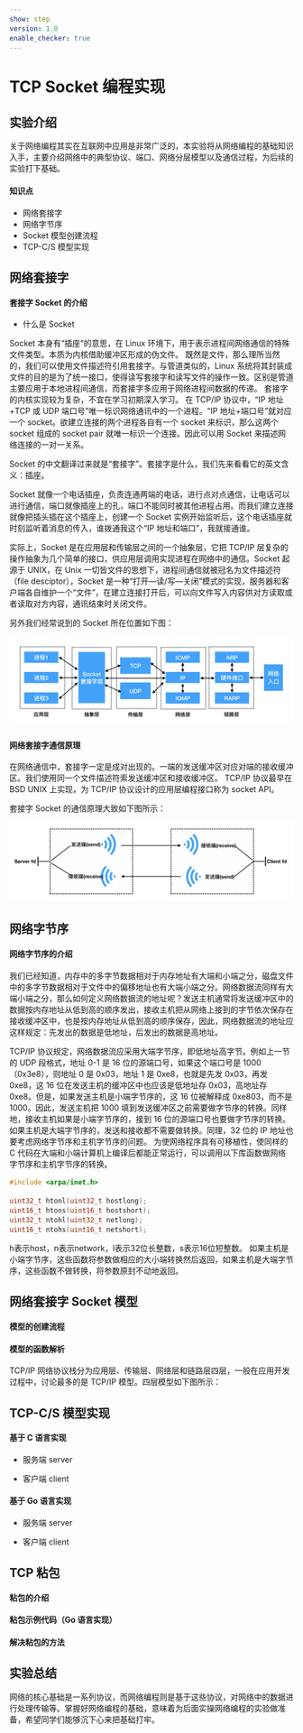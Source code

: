 ```yaml
---
show: step
version: 1.0
enable_checker: true
---
```


# TCP Socket 编程实现

## 实验介绍

关于网络编程其实在互联网中应用是非常广泛的，本实验将从网络编程的基础知识入手，主要介绍网络中的典型协议、端口、网络分层模型以及通信过程，为后续的实验打下基础。

#### 知识点

- 网络套接字
- 网络字节序
- Socket 模型创建流程
- TCP-C/S 模型实现

## 网络套接字

#### 套接字 Socket 的介绍

- 什么是 Socket

Socket 本身有“插座“的意思，在 Linux 环境下，用于表示进程间网络通信的特殊文件类型。本质为内核借助缓冲区形成的伪文件。
既然是文件，那么理所当然的，我们可以使用文件描述符引用套接字。与管道类似的，Linux 系统将其封装成文件的目的是为了统一接口，使得读写套接字和读写文件的操作一致。区别是管道主要应用于本地进程间通信，而套接字多应用于网络进程间数据的传递。
套接字的内核实现较为复杂，不宜在学习初期深入学习。
在 TCP/IP 协议中，“IP 地址+TCP 或 UDP 端口号”唯一标识网络通讯中的一个进程。“IP 地址+端口号”就对应一个 socket。欲建立连接的两个进程各自有一个 socket 来标识，那么这两个 socket 组成的 socket pair 就唯一标识一个连接。因此可以用 Socket 来描述网络连接的一对一关系。

Socket 的中文翻译过来就是“套接字”。套接字是什么，我们先来看看它的英文含义：插座。

Socket 就像一个电话插座，负责连通两端的电话，进行点对点通信，让电话可以进行通信，端口就像插座上的孔，端口不能同时被其他进程占用。而我们建立连接就像把插头插在这个插座上，创建一个 Socket 实例开始监听后，这个电话插座就时刻监听着消息的传入，谁拨通我这个“IP 地址和端口”，我就接通谁。

实际上，Socket 是在应用层和传输层之间的一个抽象层，它把 TCP/IP 层复杂的操作抽象为几个简单的接口，供应用层调用实现进程在网络中的通信。Socket 起源于 UNIX，在 Unix 一切皆文件的思想下，进程间通信就被冠名为文件描述符（file desciptor），Socket 是一种“打开—读/写—关闭”模式的实现，服务器和客户端各自维护一个“文件”，在建立连接打开后，可以向文件写入内容供对方读取或者读取对方内容，通讯结束时关闭文件。

另外我们经常说到的 Socket 所在位置如下图：

![2](./picture3/socket-sit.png)

#### 网络套接字通信原理

在网络通信中，套接字一定是成对出现的。一端的发送缓冲区对应对端的接收缓冲区。我们使用同一个文件描述符索发送缓冲区和接收缓冲区。
TCP/IP 协议最早在 BSD UNIX 上实现，为 TCP/IP 协议设计的应用层编程接口称为 socket API。

套接字 Socket 的通信原理大致如下图所示：

![1](./picture3/socket-sc.png)

## 网络字节序

#### 网络字节序的介绍

我们已经知道，内存中的多字节数据相对于内存地址有大端和小端之分，磁盘文件中的多字节数据相对于文件中的偏移地址也有大端小端之分。网络数据流同样有大端小端之分，那么如何定义网络数据流的地址呢？发送主机通常将发送缓冲区中的数据按内存地址从低到高的顺序发出，接收主机把从网络上接到的字节依次保存在接收缓冲区中，也是按内存地址从低到高的顺序保存，因此，网络数据流的地址应这样规定：先发出的数据是低地址，后发出的数据是高地址。

TCP/IP 协议规定，网络数据流应采用大端字节序，即低地址高字节。例如上一节的 UDP 段格式，地址 0-1 是 16 位的源端口号，如果这个端口号是 1000（0x3e8），则地址 0 是 0x03，地址 1 是 0xe8，也就是先发 0x03，再发 0xe8，这 16 位在发送主机的缓冲区中也应该是低地址存 0x03，高地址存 0xe8。但是，如果发送主机是小端字节序的，这 16 位被解释成 0xe803，而不是 1000。因此，发送主机把 1000 填到发送缓冲区之前需要做字节序的转换。同样地，接收主机如果是小端字节序的，接到 16 位的源端口号也要做字节序的转换。如果主机是大端字节序的，发送和接收都不需要做转换。同理，32 位的 IP 地址也要考虑网络字节序和主机字节序的问题。
为使网络程序具有可移植性，使同样的 C 代码在大端和小端计算机上编译后都能正常运行，可以调用以下库函数做网络字节序和主机字节序的转换。

```c
#include <arpa/inet.h>

uint32_t htonl(uint32_t hostlong);
uint16_t htons(uint16_t hostshort);
uint32_t ntohl(uint32_t netlong);
uint16_t ntohs(uint16_t netshort);
```
h表示host，n表示network，l表示32位长整数，s表示16位短整数。
如果主机是小端字节序，这些函数将参数做相应的大小端转换然后返回，如果主机是大端字节序，这些函数不做转换，将参数原封不动地返回。



## 网络套接字 Socket 模型

#### 模型的创建流程

#### 模型的函数解析

TCP/IP 网络协议栈分为应用层、传输层、网络层和链路层四层，一般在应用开发过程中，讨论最多的是 TCP/IP 模型。四层模型如下图所示：

## TCP-C/S 模型实现

#### 基于 C 语言实现

- 服务端 server

- 客户端 client

#### 基于 Go 语言实现

- 服务端 server

- 客户端 client

## TCP 粘包

#### 粘包的介绍

#### 粘包示例代码（Go 语言实现）

#### 解决粘包的方法

## 实验总结

网络的核心基础是一系列协议，而网络编程则是基于这些协议，对网络中的数据进行处理传输等。掌握好网络编程的基础，意味着为后面实操网络编程的实验做准备，希望同学们能够沉下心来把基础打牢。
